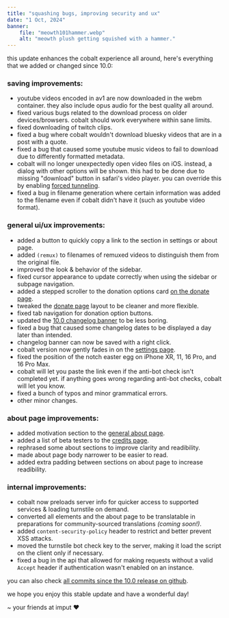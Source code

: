 ```yaml
---
title: "squashing bugs, improving security and ux"
date: "1 Oct, 2024"
banner:
    file: "meowth101hammer.webp"
    alt: "meowth plush getting squished with a hammer."
---
```


this update enhances the cobalt experience all around, here's everything that we added or changed since 10.0:

### saving improvements:
- youtube videos encoded in av1 are now downloaded in the webm container. they also include opus audio for the best quality all around.
- fixed various bugs related to the download process on older devices/browsers. cobalt should work everywhere within sane limits.
- fixed downloading of twitch clips.
- fixed a bug where cobalt wouldn't download bluesky videos that are in a post with a quote.
- fixed a bug that caused some youtube music videos to fail to download due to differently formatted metadata.
- cobalt will no longer unexpectedly open video files on iOS. instead, a dialog with other options will be shown. this had to be done due to missing "download" button in safari's video player. you can override this by enabling [forced tunneling](/settings/privacy#tunnel).
- fixed a bug in filename generation where certain information was added to the filename even if cobalt didn't have it (such as youtube video format).

### general ui/ux improvements:
- added a button to quickly copy a link to the section in settings or about page.
- added `(remux)` to filenames of remuxed videos to distinguish them from the original file.
- improved the look & behavior of the sidebar.
- fixed cursor appearance to update correctly when using the sidebar or subpage navigation.
- added a stepped scroller to the donation options card [on the donate page](/donate).
- tweaked the [donate page](/donate) layout to be cleaner and more flexible.
- fixed tab navigation for donation option buttons.
- updated the [10.0 changelog banner](/updates#10.0) to be less boring.
- fixed a bug that caused some changelog dates to be displayed a day later than intended.
- changelog banner can now be saved with a right click.
- cobalt version now gently fades in on the [settings page](/settings).
- fixed the position of the notch easter egg on iPhone XR, 11, 16 Pro, and 16 Pro Max.
- cobalt will let you paste the link even if the anti-bot check isn't completed yet. if anything goes wrong regarding anti-bot checks, cobalt will let you know.
- fixed a bunch of typos and minor grammatical errors.
- other minor changes.

### about page improvements:
- added motivation section to the [general about page](/about/general).
- added a list of beta testers to the [credits page](/about/credits).
- rephrased some about sections to improve clarity and readibility.
- made about page body narrower to be easier to read.
- added extra padding between sections on about page to increase readibility.

### internal improvements:
- cobalt now preloads server info for quicker access to supported services & loading turnstile on demand.
- converted all elements and the about page to be translatable in preparations for community-sourced translations *(coming soon!)*.
- added `content-security-policy` header to restrict and better prevent XSS attacks.
- moved the turnstile bot check key to the server, making it load the script on the client only if necessary.
- fixed a bug in the api that allowed for making requests without a valid `Accept` header if authentication wasn't enabled on an instance.

you can also check [all commits since the 10.0 release on github](https://github.com/imputnet/cobalt/compare/08bc5022...f461b02f).

we hope you enjoy this stable update and have a wonderful day!

\~ your friends at imput ❤️
